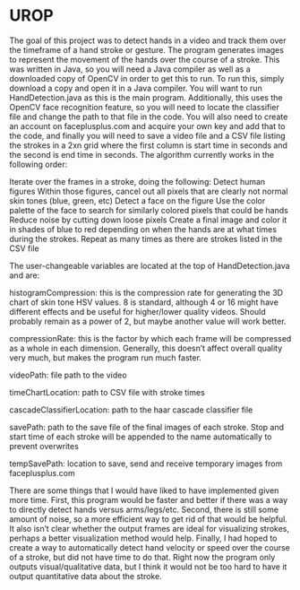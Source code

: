 # UROP

The goal of this project was to detect hands in a video and track them over the timeframe of a hand stroke or gesture. The program generates images to represent the movement of the hands over the course of a stroke. This was written in Java, so you will need a Java compiler as well as a downloaded copy of OpenCV in order to get this to run. To run this, simply download a copy and open it in a Java compiler. You will want to run HandDetection.java as this is the main program. Additionally, this uses the OpenCV face recognition feature, so you will need to locate the classifier file and change the path to that file in the code. You will also need to create an account on faceplusplus.com and acquire your own key and add that to the code, and finally you will need to save a video file and a CSV file listing the strokes in a 2xn grid where the first column is start time in seconds and the second is end time in seconds. The algorithm currently works in the following order:

Iterate over the frames in a stroke, doing the following:
Detect human figures
Within those figures, cancel out all pixels that are clearly not normal skin tones (blue, green, etc)
Detect a face on the figure
Use the color palette of the face to search for similarly colored pixels that could be hands
Reduce noise by cutting down loose pixels
Create a final image and color it in shades of blue to red depending on when the hands are at what times during the strokes.
Repeat as many times as there are strokes listed in the CSV file

The user-changeable variables are located at the top of HandDetection.java and are:

histogramCompression: this is the compression rate for generating the 3D chart of skin tone HSV values. 8 is standard, although 4 or 16 might have different effects and be useful for higher/lower quality videos. Should probably remain as a power of 2, but maybe another value will work better.

compressionRate: this is the factor by which each frame will be compressed as a whole in each dimension. Generally, this doesn’t affect overall quality very much, but makes the program run much faster.


videoPath: file path to the video

timeChartLocation: path to CSV file with stroke times

cascadeClassifierLocation: path to the haar cascade classifier file

savePath: path to the save file of the final images of each stroke. Stop and start time of each stroke will be appended to the name automatically to prevent overwrites

tempSavePath: location to save, send and receive temporary images from faceplusplus.com

There are some things that I would have liked to have implemented given more time. First, this program would be faster and better if there was a way to directly detect hands versus arms/legs/etc. Second, there is still some amount of noise, so a more efficient way to get rid of that would be helpful. It also isn’t clear whether the output frames are ideal for visualizing strokes, perhaps a better visualization method would help. Finally, I had hoped to create a way to automatically detect hand velocity or speed over the course of a stroke, but did not have time to do that. Right now the program only outputs visual/qualitative data, but I think it would not be too hard to have it output quantitative data about the stroke.
